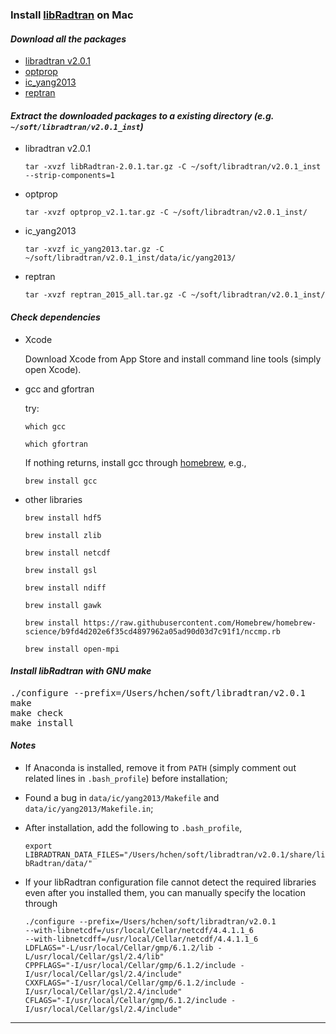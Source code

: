 ### Install [libRadtran](http://www.libradtran.org) on Mac

#### *Download all the packages*
- [libradtran v2.0.1](http://www.libradtran.org/download/libRadtran-2.0.1.tar.gz)
- [optprop](http://www.meteo.physik.uni-muenchen.de/~libradtran/lib/exe/fetch.php?media=download:optprop_v2.1.tar.gz)
- [ic_yang2013](http://www.meteo.physik.uni-muenchen.de/~libradtran/lib/exe/fetch.php?media=download:ic_yang2013.tar.gz)
- [reptran](http://www.meteo.physik.uni-muenchen.de/~libradtran/lib/exe/fetch.php?media=download:reptran_2015_all.tar.gz)

#### *Extract the downloaded packages to a existing directory (e.g. `~/soft/libradtran/v2.0.1_inst`)*

- libradtran v2.0.1

  `tar -xvzf libRadtran-2.0.1.tar.gz -C ~/soft/libradtran/v2.0.1_inst --strip-components=1`

- optprop

  `tar -xvzf optprop_v2.1.tar.gz -C ~/soft/libradtran/v2.0.1_inst/`

- ic_yang2013

  `tar -xvzf ic_yang2013.tar.gz -C ~/soft/libradtran/v2.0.1_inst/data/ic/yang2013/`

- reptran

  `tar -xvzf reptran_2015_all.tar.gz -C ~/soft/libradtran/v2.0.1_inst/`

#### *Check dependencies*

- Xcode

  Download Xcode from App Store and install command line tools (simply open Xcode).

- gcc and gfortran

  try:

  `which gcc`

  `which gfortran`

  If nothing returns, install gcc through [homebrew](https://brew.sh/), e.g.,

  `brew install gcc`

- other libraries

    `brew install hdf5`

    `brew install zlib`

    `brew install netcdf`

    `brew install gsl`

    `brew install ndiff`

    `brew install gawk`

    `brew install https://raw.githubusercontent.com/Homebrew/homebrew-science/b9fd4d202e6f35cd4897962a05ad90d03d7c91f1/nccmp.rb`

    `brew install open-mpi`

#### *Install libRadtran with GNU make*

<pre>
./configure --prefix=/Users/hchen/soft/libradtran/v2.0.1
make
make check
make install
</pre>

#### *Notes*

- If Anaconda is installed, remove it from `PATH` (simply comment out related lines in `.bash_profile`) before installation;

- Found a bug in `data/ic/yang2013/Makefile` and `data/ic/yang2013/Makefile.in`;

- After installation, add the following to `.bash_profile`,

  `export LIBRADTRAN_DATA_FILES="/Users/hchen/soft/libradtran/v2.0.1/share/libRadtran/data/"`

- If your libRadtran configuration file cannot detect the required libraries even after you installed them, you can manually
specify the location through

  ```
  ./configure --prefix=/Users/hchen/soft/libradtran/v2.0.1
  --with-libnetcdf=/usr/local/Cellar/netcdf/4.4.1.1_6
  --with-libnetcdff=/usr/local/Cellar/netcdf/4.4.1.1_6
  LDFLAGS="-L/usr/local/Cellar/gmp/6.1.2/lib -L/usr/local/Cellar/gsl/2.4/lib"
  CPPFLAGS="-I/usr/local/Cellar/gmp/6.1.2/include -I/usr/local/Cellar/gsl/2.4/include"
  CXXFLAGS="-I/usr/local/Cellar/gmp/6.1.2/include -I/usr/local/Cellar/gsl/2.4/include"
  CFLAGS="-I/usr/local/Cellar/gmp/6.1.2/include -I/usr/local/Cellar/gsl/2.4/include"
  ```



---
 
